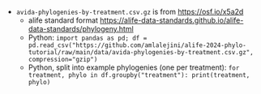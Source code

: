 - `avida-phylogenies-by-treatment.csv.gz` is from <https://osf.io/x5a2d>
  - alife standard format <https://alife-data-standards.github.io/alife-data-standards/phylogeny.html> 
  - Python: `import pandas as pd; df = pd.read_csv("https://github.com/amlalejini/alife-2024-phylo-tutorial/raw/main/data/avida-phylogenies-by-treatment.csv.gz", compression="gzip")`
  - Python, split into example phylogenies (one per treatment): `for treatment, phylo in df.groupby("treatment"): print(treatment, phylo)`
